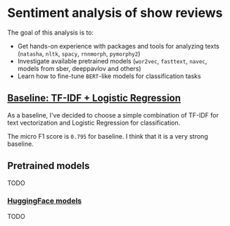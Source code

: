 # Sentiment analysis of show reviews

The goal of this analysis is to:

- Get hands-on experience with packages and tools for analyzing texts (`natasha`, `nltk`, `spacy`, `rnnmorph`, `pymorphy2`)
- Investigate available pretrained models (`wor2vec`, `fasttext`, `navec`, models from sber, deeppavlov and others)
- Learn how to fine-tune `BERT`-like models for classification tasks

## [Baseline: TF-IDF + Logistic Regression](https://nbviewer.org/github/Extremesarova/shows_analysis/blob/main/shows_analysis/notebooks/4_sentiment_analysis/01_baseline.ipynb)

As a baseline, I've decided to choose a simple combination of TF-IDF for text vectorization and Logistic Regression for classification.  

The micro F1 score is `0.795` for baseline. I think that it is a very strong baseline.

## Pretrained models

TODO

### [HuggingFace models](https://nbviewer.org/github/Extremesarova/shows_analysisblob/main/shows_analysis/notebooks/analysis/4_sentiment_analysis02_b_pretrained_huggingface.ipynb)

TODO
